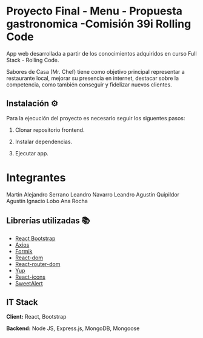 
# Proyecto Final - Menu - Propuesta gastronomica -Comisión 39i  Rolling Code

App web desarrollada a partir de los conocimientos adquiridos en curso Full Stack - Rolling Code. 

Sabores de Casa (Mr. Chef) tiene como objetivo principal representar a restaurante local, mejorar su presencia en internet, destacar sobre la competencia, como también conseguir y fidelizar nuevos clientes. 


## Instalación ⚙️

Para la ejecución del proyecto es necesario seguir los siguentes pasos:

1) Clonar repositorio frontend.

2) Instalar dependencias.

3) Ejecutar app.  


# Integrantes

Martin Alejandro Serrano
Leandro	Navarro
Leandro Agustin Quipildor
Agustín Ignacio Lobo
Ana	Rocha

## Librerías utilizadas 📚

- [React Bootstrap](https://www.npmjs.com/package/react-bootstrap)
- [Axios](https://www.npmjs.com/package/axios)
- [Formik](https://www.npmjs.com/package/formik)
- [React-dom](https://www.npmjs.com/package/react-dom)
- [React-router-dom](https://www.npmjs.com/package/react-router-dom)
- [Yup](https://www.npmjs.com/package/yup)
- [React-icons](https://www.npmjs.com/package/react-icons)
- [SweetAlert](https://www.npmjs.com/package/sweetalert)


## IT Stack

**Client:** React, Bootstrap

**Backend:** Node JS, Express.js, MongoDB, Mongoose

